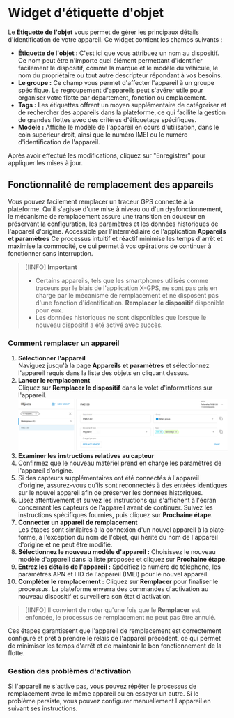 # Widget d'étiquette d'objet

Le **Étiquette de l'objet** vous permet de gérer les principaux détails d'identification de votre appareil. Ce widget contient les champs suivants :

* **Étiquette de l'objet :** C'est ici que vous attribuez un nom au dispositif. Ce nom peut être n'importe quel élément permettant d'identifier facilement le dispositif, comme la marque et le modèle du véhicule, le nom du propriétaire ou tout autre descripteur répondant à vos besoins.
* **Le groupe :** Ce champ vous permet d'affecter l'appareil à un groupe spécifique. Le regroupement d'appareils peut s'avérer utile pour organiser votre flotte par département, fonction ou emplacement.
* **Tags :** Les étiquettes offrent un moyen supplémentaire de catégoriser et de rechercher des appareils dans la plateforme, ce qui facilite la gestion de grandes flottes avec des critères d'étiquetage spécifiques.
* **Modèle :** Affiche le modèle de l'appareil en cours d'utilisation, dans le coin supérieur droit, ainsi que le numéro IMEI ou le numéro d'identification de l'appareil.

Après avoir effectué les modifications, cliquez sur "Enregistrer" pour appliquer les mises à jour.

## Fonctionnalité de remplacement des appareils

Vous pouvez facilement remplacer un traceur GPS connecté à la plateforme. Qu'il s'agisse d'une mise à niveau ou d'un dysfonctionnement, le mécanisme de remplacement assure une transition en douceur en préservant la configuration, les paramètres et les données historiques de l'appareil d'origine. Accessible par l'intermédiaire de l'application **Appareils et paramètres** Ce processus intuitif et réactif minimise les temps d'arrêt et maximise la commodité, ce qui permet à vos opérations de continuer à fonctionner sans interruption.

> \[!INFO] **Important**
>
> * Certains appareils, tels que les smartphones utilisés comme traceurs par le biais de l'application X-GPS, ne sont pas pris en charge par le mécanisme de remplacement et ne disposent pas d'une fonction d'identification. **Remplacer le dispositif** disponible pour eux.
> * Les données historiques ne sont disponibles que lorsque le nouveau dispositif a été activé avec succès.

### Comment remplacer un appareil

1. **Sélectionner l'appareil**\
   Naviguez jusqu'à la page **Appareils et paramètres** et sélectionnez l'appareil requis dans la liste des objets en cliquant dessus.
2. **Lancer le remplacement**\
   Cliquez sur **Remplacer le dispositif** dans le volet d'informations sur l'appareil.![image-20241213-115932.png](../../../guide-de-litilizateur/appareils-et-parametres/gestion-des-objets/attachments/image-20241213-115932.png)
3. **Examiner les instructions relatives au capteur**
4. Confirmez que le nouveau matériel prend en charge les paramètres de l'appareil d'origine.
5. Si des capteurs supplémentaires ont été connectés à l'appareil d'origine, assurez-vous qu'ils sont reconnectés à des entrées identiques sur le nouvel appareil afin de préserver les données historiques.
6. Lisez attentivement et suivez les instructions qui s'affichent à l'écran concernant les capteurs de l'appareil avant de continuer. Suivez les instructions spécifiques fournies, puis cliquez sur **Prochaine étape**.
7. **Connecter un appareil de remplacement**\
   Les étapes sont similaires à la connexion d'un nouvel appareil à la plate-forme, à l'exception du nom de l'objet, qui hérite du nom de l'appareil d'origine et ne peut être modifié.
8. **Sélectionnez le nouveau modèle d'appareil :** Choisissez le nouveau modèle d'appareil dans la liste proposée et cliquez sur **Prochaine étape**.
9. **Entrez les détails de l'appareil :** Spécifiez le numéro de téléphone, les paramètres APN et l'ID de l'appareil (IMEI) pour le nouvel appareil.
10. **Compléter le remplacement :** Cliquez sur **Remplacer** pour finaliser le processus. La plateforme enverra des commandes d'activation au nouveau dispositif et surveillera son état d'activation.

> \[!INFO] Il convient de noter qu'une fois que le **Remplacer** est enfoncée, le processus de remplacement ne peut pas être annulé.

Ces étapes garantissent que l'appareil de remplacement est correctement configuré et prêt à prendre le relais de l'appareil précédent, ce qui permet de minimiser les temps d'arrêt et de maintenir le bon fonctionnement de la flotte.

### **Gestion des problèmes d'activation**

Si l'appareil ne s'active pas, vous pouvez répéter le processus de remplacement avec le même appareil ou en essayer un autre. Si le problème persiste, vous pouvez configurer manuellement l'appareil en suivant ses instructions.
